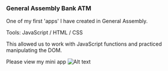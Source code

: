 ### **General Assembly Bank ATM**

One of my first 'apps' I have created in General Assembly.

Tools: JavaScript / HTML / CSS

This allowed us to work with JavaScript functions and practiced manipulating the DOM.

Please view my mini app ![Alt text](https://bazzat10.github.io/ga_bank/)
